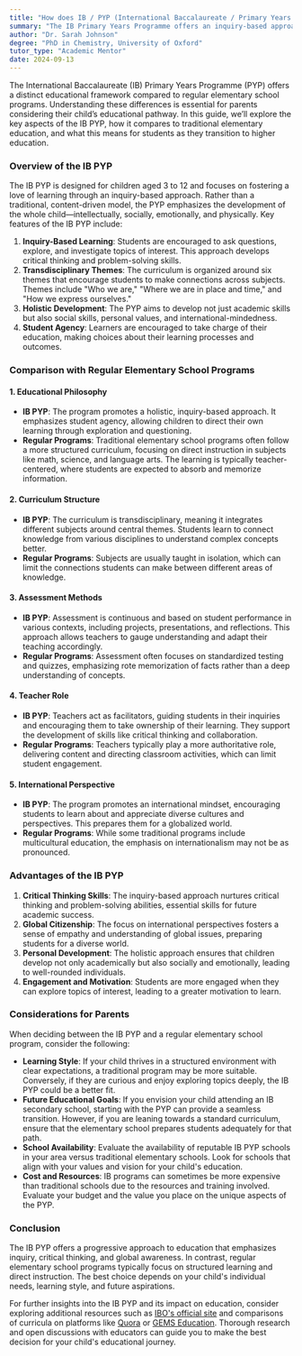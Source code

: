```yaml
---
title: "How does IB / PYP (International Baccalaureate / Primary Years Programme) compare to a regular elementary school program?"
summary: "The IB Primary Years Programme offers an inquiry-based approach, focusing on holistic education compared to traditional elementary school programs."
author: "Dr. Sarah Johnson"
degree: "PhD in Chemistry, University of Oxford"
tutor_type: "Academic Mentor"
date: 2024-09-13
---
```


The International Baccalaureate (IB) Primary Years Programme (PYP) offers a distinct educational framework compared to regular elementary school programs. Understanding these differences is essential for parents considering their child’s educational pathway. In this guide, we’ll explore the key aspects of the IB PYP, how it compares to traditional elementary education, and what this means for students as they transition to higher education.

### Overview of the IB PYP

The IB PYP is designed for children aged 3 to 12 and focuses on fostering a love of learning through an inquiry-based approach. Rather than a traditional, content-driven model, the PYP emphasizes the development of the whole child—intellectually, socially, emotionally, and physically. Key features of the IB PYP include:

1. **Inquiry-Based Learning**: Students are encouraged to ask questions, explore, and investigate topics of interest. This approach develops critical thinking and problem-solving skills.
2. **Transdisciplinary Themes**: The curriculum is organized around six themes that encourage students to make connections across subjects. Themes include "Who we are," "Where we are in place and time," and "How we express ourselves."
3. **Holistic Development**: The PYP aims to develop not just academic skills but also social skills, personal values, and international-mindedness.
4. **Student Agency**: Learners are encouraged to take charge of their education, making choices about their learning processes and outcomes.

### Comparison with Regular Elementary School Programs

#### 1. **Educational Philosophy**

- **IB PYP**: The program promotes a holistic, inquiry-based approach. It emphasizes student agency, allowing children to direct their own learning through exploration and questioning.
- **Regular Programs**: Traditional elementary school programs often follow a more structured curriculum, focusing on direct instruction in subjects like math, science, and language arts. The learning is typically teacher-centered, where students are expected to absorb and memorize information.

#### 2. **Curriculum Structure**

- **IB PYP**: The curriculum is transdisciplinary, meaning it integrates different subjects around central themes. Students learn to connect knowledge from various disciplines to understand complex concepts better.
- **Regular Programs**: Subjects are usually taught in isolation, which can limit the connections students can make between different areas of knowledge.

#### 3. **Assessment Methods**

- **IB PYP**: Assessment is continuous and based on student performance in various contexts, including projects, presentations, and reflections. This approach allows teachers to gauge understanding and adapt their teaching accordingly.
- **Regular Programs**: Assessment often focuses on standardized testing and quizzes, emphasizing rote memorization of facts rather than a deep understanding of concepts.

#### 4. **Teacher Role**

- **IB PYP**: Teachers act as facilitators, guiding students in their inquiries and encouraging them to take ownership of their learning. They support the development of skills like critical thinking and collaboration.
- **Regular Programs**: Teachers typically play a more authoritative role, delivering content and directing classroom activities, which can limit student engagement.

#### 5. **International Perspective**

- **IB PYP**: The program promotes an international mindset, encouraging students to learn about and appreciate diverse cultures and perspectives. This prepares them for a globalized world.
- **Regular Programs**: While some traditional programs include multicultural education, the emphasis on internationalism may not be as pronounced.

### Advantages of the IB PYP

1. **Critical Thinking Skills**: The inquiry-based approach nurtures critical thinking and problem-solving abilities, essential skills for future academic success.
2. **Global Citizenship**: The focus on international perspectives fosters a sense of empathy and understanding of global issues, preparing students for a diverse world.
3. **Personal Development**: The holistic approach ensures that children develop not only academically but also socially and emotionally, leading to well-rounded individuals.
4. **Engagement and Motivation**: Students are more engaged when they can explore topics of interest, leading to a greater motivation to learn.

### Considerations for Parents

When deciding between the IB PYP and a regular elementary school program, consider the following:

- **Learning Style**: If your child thrives in a structured environment with clear expectations, a traditional program may be more suitable. Conversely, if they are curious and enjoy exploring topics deeply, the IB PYP could be a better fit.
- **Future Educational Goals**: If you envision your child attending an IB secondary school, starting with the PYP can provide a seamless transition. However, if you are leaning towards a standard curriculum, ensure that the elementary school prepares students adequately for that path.
- **School Availability**: Evaluate the availability of reputable IB PYP schools in your area versus traditional elementary schools. Look for schools that align with your values and vision for your child's education.
- **Cost and Resources**: IB programs can sometimes be more expensive than traditional schools due to the resources and training involved. Evaluate your budget and the value you place on the unique aspects of the PYP.

### Conclusion

The IB PYP offers a progressive approach to education that emphasizes inquiry, critical thinking, and global awareness. In contrast, regular elementary school programs typically focus on structured learning and direct instruction. The best choice depends on your child's individual needs, learning style, and future aspirations.

For further insights into the IB PYP and its impact on education, consider exploring additional resources such as [IBO's official site](https://www.ibo.org/programmes/primary-years-programme/) and comparisons of curricula on platforms like [Quora](https://www.quora.com/How-does-IB-PYP-International-Baccalaureate-Primary-Years-Programme-compare-to-a-regular-elementary-school-program) or [GEMS Education](https://www.gemseducation.com/en/News-and-Events/Blogs/british-curriculum-vs-IB-which-is-better). Thorough research and open discussions with educators can guide you to make the best decision for your child's educational journey.
    